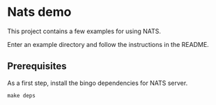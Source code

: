 # Nats demo

This project contains a few examples for using NATS.

Enter an example directory and follow the instructions in the README.

## Prerequisites

As a first step, install the bingo dependencies for NATS server.

```console
make deps
```
